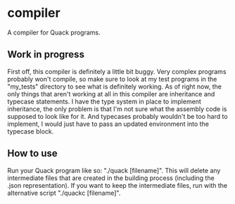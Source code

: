 # compiler
A compiler for Quack programs.

## Work in progress

First off, this compiler is definitely a little bit buggy. Very complex programs probably won't compile,
so make sure to look at my test programs in the "my_tests" directory to see what is definitely working.
As of right now, the only things that aren't working at all in this compiler are inheritance and
typecase statements. I have the type system in place to implement inheritance, the only problem is that
I'm not sure what the assembly code is supposed to look like for it. And typecases probably wouldn't
be too hard to implement, I would just have to pass an updated environment into the typecase block.

## How to use

Run your Quack program like so: "./quack [filename]". This will delete any intermediate files that are
created in the building process (including the .json representation). If you want to keep the
intermediate files, run with the alternative script "./quackc [filename]".
